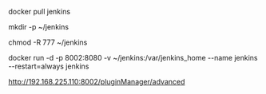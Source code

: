 docker pull jenkins

mkdir -p ~/jenkins

chmod -R 777 ~/jenkins

docker run -d -p 8002:8080 -v ~/jenkins:/var/jenkins_home --name jenkins --restart=always jenkins

http://192.168.225.110:8002/pluginManager/advanced